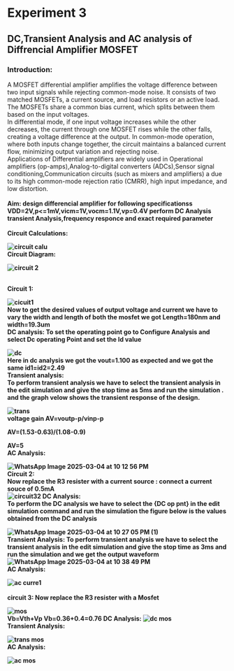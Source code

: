 # **Experiment 3**
## **DC,Transient Analysis and AC analysis of Diffrencial Amplifier MOSFET**
### **Introduction:**
A MOSFET differential amplifier amplifies the voltage difference between two input signals while rejecting common-mode noise. It consists of two matched MOSFETs, a current source, and load resistors or an active load. The MOSFETs share a common bias current, which splits between them based on the input voltages.
<br>
In differential mode, if one input voltage increases while the other decreases, the current through one MOSFET rises while the other falls, creating a voltage difference at the output. In common-mode operation, where both inputs change together, the circuit maintains a balanced current flow, minimizing output variation and rejecting noise.
<br>
Applications of Differential amplifiers are widely used in Operational amplifiers (op-amps),Analog-to-digital converters (ADCs),Sensor signal conditioning,Communication circuits (such as mixers and amplifiers) a due to its high common-mode rejection ratio (CMRR), high input impedance, and low distortion.
<br>
<br>
<b> Aim: design differencial amplifier for following specificationss VDD=2V,p<=1mV,vicm=1V,vocm=1.1V,vp=0.4V perform DC Analysis transient Analysis,frequency responce and exact required parameter<b>
<br>
<br>
<b> Circuit Calculations:<b>


![circuit calu](https://github.com/user-attachments/assets/b1f54767-9178-4202-9511-af3b93569961)
<br>
<b>Circuit Diagram:<b>

![circuit 2](https://github.com/user-attachments/assets/0ade39ad-1907-4b6b-b5bf-67ba6996d515)

<br>
<b> Circuit 1:<b>


![cicuit1](https://github.com/user-attachments/assets/199d3666-d2fa-41ac-880c-30f58605d874)
<br>
Now to get the desired values of output voltage and current we have to vary the width and length of both the mosfet we got Length=180nm and width=19.3um
<br>
<b> DC analysis:<b>
To set the operating point go to Configure Analysis and select Dc operating Point and set the Id value


![dc](https://github.com/user-attachments/assets/5a9535dc-0bc8-403b-b05a-ac7a2e35e036)
<br>
Here in dc analysis we got the vout=1.100 as expected and we got the same id1=id2=2.49
<br>
<b> Transient analysis:<b>
<br>
To perform transient analysis we have to select the transient analysis in the edit simulation and give the stop time as 5ms and run the simulation . and the graph velow shows the transient response of the design.


![trans](https://github.com/user-attachments/assets/ab07487e-56bc-4184-98a1-79d8e44b319e)
<br>
voltage gain AV=voutp-p/vinp-p

AV=(1.53-0.63)/(1.08-0.9)

AV=5
<br>
<b> AC Analysis:<b>



![WhatsApp Image 2025-03-04 at 10 12 56 PM](https://github.com/user-attachments/assets/ff5faa5f-7991-4281-b593-6fb8bbdd6056)
<br>
<b> Circuit 2:<b>
<br>
Now replace the R3 resister with a current source : connect a current souce of 0.5mA
<br>
![circuit32](https://github.com/user-attachments/assets/a2268095-2ed0-4ddb-94ce-df0921664902)
<b> DC Analysis:<b>
<br>
To perform the DC analysis we have to select the {DC op pnt} in the edit simulation command and run the simulation the figure below is the values obtained from the DC analysis

![WhatsApp Image 2025-03-04 at 10 27 05 PM (1)](https://github.com/user-attachments/assets/c392b01b-ed40-4954-8d36-3051b28bb197)
<br>
Transient Analysis:
To perform transient analysis we have to select the transient analysis in the edit simulation and give the stop time as 3ms and run the simulation and we get the output waveform
![WhatsApp Image 2025-03-04 at 10 38 49 PM](https://github.com/user-attachments/assets/9ae558c7-48e5-4471-9430-745b7d9fdf43)
<br>
AC Analysis:
<br>

![ac curre1](https://github.com/user-attachments/assets/372e900c-724a-43b7-8165-ad787d11a123)
<br>
<br>
<b> circuit 3:<b>
Now replace the R3 resister with a Mosfet 

![mos](https://github.com/user-attachments/assets/7a377fd3-312b-433d-aad8-941352d3ef06)
<br>
Vb=Vth+Vp
Vb=0.36+0.4=0.76
DC Analysis:
![dc mos](https://github.com/user-attachments/assets/044a39ab-82b3-4f0c-865e-cdf9b8ec7531)
<br>
Transient Analysis:
<br>

![trans mos](https://github.com/user-attachments/assets/3ac01651-9175-4e32-8368-f13f674d9cf8)
<br>
AC Analysis:
<br>

![ac mos](https://github.com/user-attachments/assets/bf9f44c9-9dce-4da5-8e15-9b29deecafb3)









